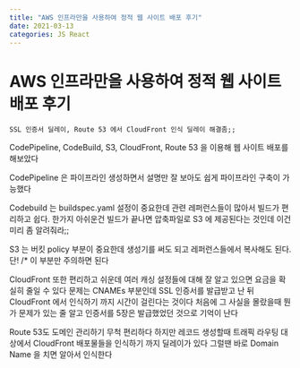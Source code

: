 ```yaml
---
title: "AWS 인프라만을 사용하여 정적 웹 사이트 배포 후기"
date: 2021-03-13
categories: JS React
---
```


# AWS 인프라만을 사용하여 정적 웹 사이트 배포 후기

    SSL 인증서 딜레이, Route 53 에서 CloudFront 인식 딜레이 해결좀;;

CodePipeline, CodeBuild, S3, CloudFront, Route 53 을 이용해 웹 사이트 배포를 해보았다

CodePipeline 은 파이프라인 생성하면서 설명만 잘 보아도 쉽게 파이프라인 구축이 가능했다

Codebuild 는 buildspec.yaml 설정이 중요한데 관련 레퍼런스들이 많아서 빌드가 편리하고 쉽다.
한가지 아쉬운건 빌드가 끝나면 압축파일로 S3 에 제공된다는 것인데 이건 미리 좀 알려줘라;;

S3 는 버킷 policy 부분이 중요한데 생성기를 써도 되고 레퍼런스들에서 복사해도 된다. 단! /\* 이 부분만 주의하면 된다

CloudFront 또한 편리하고 쉬운데 여러 캐싱 설정들에 대해 잘 알고 있으면 요금을 확실히 줄일 수 있다
문제는 CNAMEs 부분인데 SSL 인증서를 발급받고 난 뒤 CloudFront 에서 인식하기 까지 시간이 걸린다는 것이다
처음에 그 사실을 몰랐을때 뭔가 문제가 있는 줄 알고 인증서를 5장은 발급했었던 것으로 기억이 난다

Route 53도 도메인 관리하기 무척 편리하다
하지만 레코드 생성할때 트래픽 라우팅 대상에서 CloudFront 배포물들을 인식하기 까지 딜레이가 있다
그럴땐 바로 Domain Name 을 치면 알아서 인식한다
